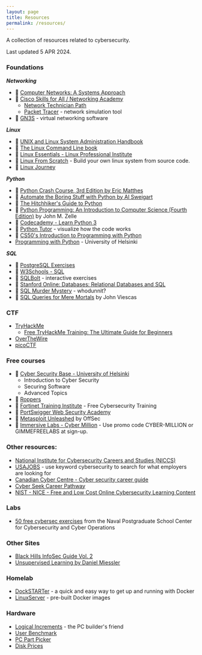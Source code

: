 ```yaml
---
layout: page
title: Resources
permalink: /resources/
---
```

A collection of resources related to cybersecurity. 

Last updated 5 APR 2024.

### Foundations

***Networking***
- 📖 [Computer Networks: A Systems Approach](https://book.systemsapproach.org/index.html)
- 🏫 [Cisco Skills for All / Networking Academy](https://www.netacad.com/)  
    - [Network Technician Path](https://skillsforall.com/career-path/network-technician?courseLang=en-US)
    - [Packet Tracer](https://www.netacad.com/courses/packet-tracer) - network simulation tool
- 🧰 [GN3S](https://www.gns3.com/software) - virtual networking software 
    
***Linux***
- 📖 [UNIX and Linux System Administration Handbook](https://www.admin.com/)
- 📖 [The Linux Command Line book](https://linuxcommand.org/tlcl.php)
- 📖 [Linux Essentials - Linux Professional Institute](https://learning.lpi.org/en/learning-materials/010-160/)
- 🏫 [Linux From Scratch](https://www.linuxfromscratch.org/) - Build your own linux system from source code.
- 🏫 [Linux Journey](https://linuxjourney.com/)


***Python***
- 📖 [Python Crash Course, 3rd Edition by Eric Matthes](https://nostarch.com/python-crash-course-3rd-edition)
- 📖 [Automate the Boring Stuff with Python by Al Sweigart](https://automatetheboringstuff.com/)
- 📖 [The Hitchhiker's Guide to Python](https://docs.python-guide.org/)
- 📖 [Python Programming: An Introduction to Computer Science (Fourth Edition)](https://fbeedle.com/our-books/33-python-programming-an-introduction-to-computer-science-3rd-ed-9781590282977.html) by John M. Zelle
- 🏫 [Codecademy - Learn Python 3](https://www.codecademy.com/learn/learn-python-3)
- 🏫 [Python Tutor](https://pythontutor.com/visualize.html#mode=edit) - visualize how the code works
- 🏫 [CS50's Introduction to Programming with Python](https://www.harvardonline.harvard.edu/course/cs50s-introduction-programming-python)
- [Programming with Python](https://programming-24.mooc.fi/) - University of Helsinki

***SQL***
- 🏫 [PostgreSQL Exercises](https://pgexercises.com/)
- 🏫 [W3Schools - SQL](https://www.w3schools.com/sql/default.asp)
- 🏫 [SQLBolt](https://sqlbolt.com/) - interactive exercises
- 🏫 [Stanford Online: Databases: Relational Databases and SQL](https://online.stanford.edu/courses/soe-ydatabases0005-databases-relational-databases-and-sql)
- 🏫 [SQL Murder Mystery](https://mystery.knightlab.com/) - whodunnit?
- 📖 [SQL Queries for Mere Mortals](https://www.oreilly.com/library/view/sql-queries-for/9780134858432/) by John Viescas

### CTF
- [TryHackMe](https://tryhackme.com/)
    - [Free TryHackMe Training: The Ultimate Guide for Beginners](https://tryhackme.com/r/resources/blog/free_path)
- [OverTheWire](https://overthewire.org/wargames/)
- [picoCTF](https://picoctf.org/)

### Free courses
- 🏫 [Cyber Security Base - University of Helsinki](https://cybersecuritybase.mooc.fi/)
    - Introduction to Cyber Security
    - Securing Software
    - Advanced Topics
- 🏫 [Roppers](https://www.roppers.org/)
- 🏫 [Fortinet Training Institute](https://training.fortinet.com/) - Free Cybersecurity Training
- 🏫 [PortSwigger Web Security Academy](https://portswigger.net/web-security)
- 🏫 [Metasploit Unleashed](https://www.offsec.com/metasploit-unleashed/) by OffSec
- 🏫 [Immersive Labs - Cyber Million](https://community.immersivelabs.online/register) - Use promo code CYBER-MILLION or GIMMEFREELABS at sign-up.

### Other resources:
- [National Institute for Cybersecurity Careers and Studies (NICCS)](https://niccs.cisa.gov/cybersecurity-career-resources/additional-resources)
- [USAJOBS](https://www.usajobs.gov/) - use keyword cybersecurity to search for what employers are looking for
- [Canadian Cyber Centre - Cyber security career guide](https://www.cyber.gc.ca/en/guidance/cyber-security-career-guide)
- [Cyber Seek Career Pathway](https://www.cyberseek.org/pathway.html)
- [NIST - NICE - Free and Low Cost Online Cybersecurity Learning Content](https://www.nist.gov/itl/applied-cybersecurity/nice/resources/online-learning-content)

### Labs
- [50 free cybersec exercises](https://nps.edu/web/c3o/labtainers) from the Naval Postgraduate School Center for Cybersecurity and Cyber Operations

### Other Sites
- [Black Hills InfoSec Guide Vol. 2](https://www.blackhillsinfosec.com/prompt-zine/prompt-issue-infosec-survival-guide-second-volume/)
- [Unsupervised Learning by Daniel Miessler](https://danielmiessler.com/)

### Homelab
- [DockSTARTer](https://dockstarter.com/) - a quick and easy way to get up and running with Docker
- [LinuxServer](https://www.linuxserver.io/) - pre-built Docker images

### Hardware
- [Logical Increments](https://www.logicalincrements.com/) - the PC builder's friend
- [User Benchmark](https://www.userbenchmark.com/)
- [PC Part Picker](https://ca.pcpartpicker.com)
- [Disk Prices](https://diskprices.com/?locale=ca)
